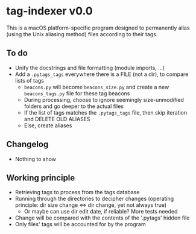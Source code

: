 # tag-indexer v0.0

This is a macOS platform-specific program designed to permanently alias (using the Unix aliasing method) files according to their tags.



## To do
* Unify the docstrings and file formatting (module imports, …)
* Add a `.pytags_tags` everywhere there is a FILE (not a dir), to compare lists of tags
    * `beacons.py` will become `beacons_size.py` and create a new `beacons_tags.py` file for these tag beacons
    * During processing, choose to ignore seemingly size-unmodified folders and go deeper to the actual files
    * If the list of tags matches the `.pytags_tags` file, then skip iteration and DELETE OLD ALIASES
    * Else, create aliases



## Changelog
* Nothing to show



## Working principle
* Retrieving tags to process from the tags database
* Running through the directories to decipher changes (operating principle: dir size change $\Leftrightarrow$ dir change, yet not always true)
    * Or maybe can use dir edit date, if reliable? More tests needed
* Change will be compared with the contents of the '.pytags' hidden file
* Only files' tags will be accounted for by the program